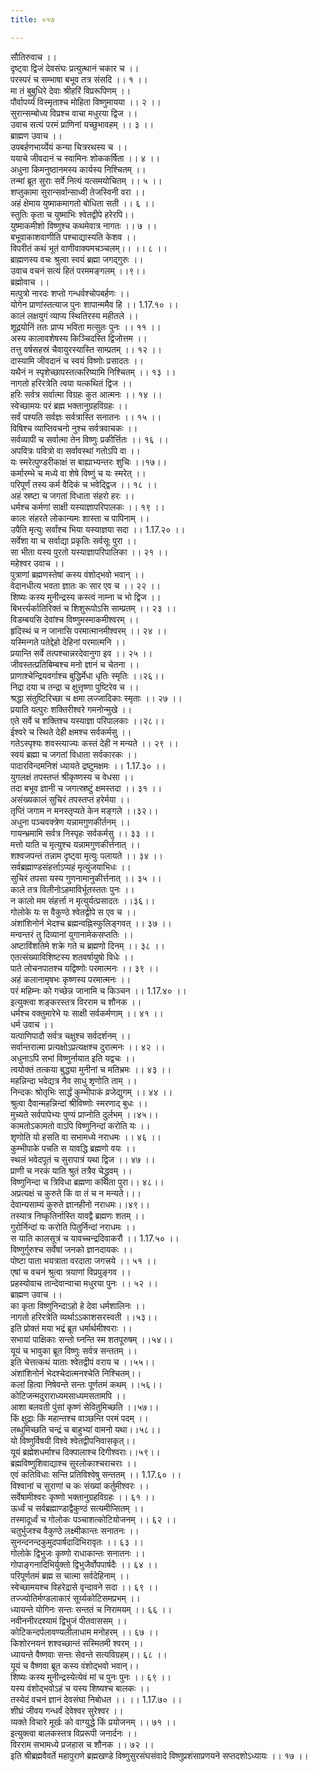 ```yaml
---
title: ०१७

---
```

सौतिरुवाच ।।  
दृष्ट्वा द्विजं देवसंघः प्रत्युत्थानं चकार च ।।  
परस्परं च सम्भाषा बभूव तत्र संसदि ।। १ ।।  
मा तं बुबुधिरे देवाः श्रीहरिं विप्ररूपिणम् ।।  
पौर्वापर्य्यं विस्मृताश्च मोहिता विष्णुमायया ।। २ ।।  
सुरान्सम्बोध्य विप्रश्च वाचा मधुरया द्विज ।।  
उवाच सत्यं परमं प्राणिनां यच्छुभावहम् ।। ३ ।।  
ब्राह्मण उवाच ।।  
उपबर्हणभार्य्येयं कन्या चित्ररथस्य च ।।  
ययाचे जीवदानं च स्वामिनः शोककर्षिता ।। ४ ।।  
अधुना किमनुष्ठानमस्य कार्यस्य निश्चितम् ।।  
तन्मां ब्रूत सुराः सर्वे नित्यं यत्समयोचितम् ।। ५ ।।  
शप्तुकामा सुरान्सर्वान्साध्वी तेजस्विनी वरा ।।  
अहं क्षेमाय युष्माकमागतो बोधिता सती ।। ६ ।।  
स्तुतिः कृता च युष्माभिः श्वेतद्वीपे हरेरपि।।  
युष्माकमीशो विष्णुश्च कथमेवात्र नागतः ।। ७ ।।  
बभूवाकाशवाणीति पश्चाद्यास्यति केशव ।।  
विपरीतं कथं भूतं वाणीवाक्यमचञ्चलम्।। ।। ८ ।।  
ब्राह्मणस्य वचः श्रुत्वा स्वयं ब्रह्मा जगद्गुरुः ।।  
उवाच वचनं सत्यं हितं परममङ्गलम् ।।९।।  
ब्रह्मोवाच ।।  
मत्पुत्रो नारदः शप्तो गन्धर्वश्चोपबर्हणः ।।  
योगेन प्राणांस्तत्याज पुनः शापान्ममैव हि ।। 1.17.१० ।।  
कालं लक्षयुगं व्याप्य स्थितिरस्य महीतले ।।  
शूद्रयोनिं ततः प्राप्य भविता मत्सुतः पुनः ।। ११ ।।  
अस्य कालावशेषस्य किञ्चिदस्ति द्विजोत्तम ।।  
तत्तु वर्षसहस्रं चैवायुरस्यास्ति साम्प्रतम् ।। १२ ।।  
दास्यामि जीवदानं च स्वयं विष्णोः प्रसादतः ।।  
यथैनं न स्पृशेच्छापस्तत्करिष्यामि निश्चितम् ।। १३ ।।  
नागतो हरिरत्रेति त्वया यत्कथितं द्विज ।।  
हरिः सर्वत्र सर्वात्मा विग्रहः कुत आत्मनः ।। १४ ।।  
स्वेच्छामयः परं ब्रह्म भक्तानुग्रहविग्रहः ।।  
सर्वं पश्यति सर्वज्ञः सर्वत्रास्ति सनातनः ।। १५ ।।  
विषिश्च व्याप्तिवचनो नुश्च सर्वत्रवाचकः ।।  
सर्वव्यापी च सर्वात्मा तेन विष्णुः प्रकीर्त्तितः ।। १६ ।।  
अपवित्रः पवित्रो वा सर्वावस्थां गतोऽपि वा ।।  
यः स्मरेत्पुण्डरीकाक्षं स बाह्याभ्यन्तरः शुचिः ।।१७।।  
कर्मारम्भे च मध्ये वा शेषे विष्णुं च यः स्मरेत् ।।  
परिपूर्णं तस्य कर्म वैदिकं च भवेद्द्विज ।। १८ ।।  
अहं स्रष्टा च जगतां विधाता संहरो हरः ।।  
धर्मश्च कर्मणां साक्षी यस्याज्ञापरिपालकः ।। १९ ।।  
कालः संहरते लोकान्यमः शास्ता च पापिनाम् ।।  
उपैति मृत्युः सर्वांश्च भिया यस्याज्ञया सदा ।। 1.17.२० ।।  
सर्वेशा या च सर्वाद्या प्रकृतिः सर्वसूः पुरा ।।  
सा भीता यस्य पुरतो यस्याज्ञापरिपालिका ।। २१ ।।  
महेश्वर उवाच ।।  
पुत्राणां ब्रह्मणस्तेषां कस्य वंशोद्भवो भवान् ।।  
वेदानधीत्य भवता ज्ञातः कः सार एव च ।। २२ ।।  
शिष्यः कस्य मुनीन्द्रस्य कस्त्वं नाम्ना च भो द्विज ।।  
बिभर्त्त्यर्कातिरिक्तं च शिशुरूपोऽसि साम्प्रतम् ।। २३ ।।  
विडम्बयसि देवांश्च विष्णुमस्माकमीश्वरम् ।।  
हृदिस्थं च न जानासि परमात्मानमीश्वरम् ।। २४ ।।  
यस्मिन्गते पतेद्देहो देहिनां परमात्मनि ।।  
प्रयान्ति सर्वे तत्पश्चान्नरदेवानुगा इव ।। २५ ।।  
जीवस्तत्प्रतिबिम्बश्च मनो ज्ञानं च चेतना ।।  
प्राणाश्चेन्द्रियवर्गाश्च बुद्धिर्मेधा धृतिः स्मृतिः ।।२६।।  
निद्रा दया च तन्द्रा च क्षुत्तृष्णा पुष्टिरेव च ।।  
श्रद्धा संतुष्टिरिच्छा च क्षमा लज्जादिकाः स्मृताः ।। २७ ।।  
प्रयाति यत्पुरः शक्तिरीश्वरे गमनोन्मुखे ।।  
एते सर्वे च शक्तिश्च यस्याज्ञा परिपालकाः ।।२८।।  
ईश्वरे च स्थिते देही क्षमश्च सर्वकर्मसु ।।  
गतेऽस्पृश्यः शवस्त्याज्यः कस्तं देही न मन्यते ।। २९ ।।  
स्वयं ब्रह्मा च जगतां विधाता सर्वकारकः ।।  
पादारविन्दमनिशं ध्यायते द्रष्टुमक्षमः ।। 1.17.३० ।।  
युगलक्षं तपस्तप्तं श्रीकृष्णस्य च वेधसा ।।  
तदा बभूव ज्ञानी च जगत्स्रष्टुं क्षमस्तदा ।। ३१ ।।  
असंख्यकालं सुचिरं तपस्तप्तं हरेर्मया ।।  
तृप्तिं जगाम न मनस्तृप्यते केन मङ्गले ।।३२।।  
अधुना पञ्चवक्त्रेण यन्नामगुणकीर्तनम् ।।  
गायन्भ्रमामि सर्वत्र निस्पृहः सर्वकर्मसु ।। ३३ ।।  
मत्तो याति च मृत्युश्च यन्नामगुणकीर्त्तनात् ।।  
शश्वजपन्तं तन्नाम दृष्ट्वा मृत्युः पलायते ।। ३४ ।।  
सर्वब्रह्माण्डसंहर्त्ताऽप्यहं मृत्युंजयाभिधः ।।  
सुचिरं तपसा यस्य गुणनामानुकीर्त्तनात् ।। ३५ ।।  
काले तत्र विलीनोऽहमाविर्भूतस्ततः पुनः ।।  
न कालो मम संहर्त्ता न मृत्युर्यत्प्रसादतः ।।३६।।  
गोलोके यः स वैकुण्ठे श्वेतद्वीपे स एव च ।।  
अंशांशिनोर्न भेदश्च ब्रह्मन्वह्निस्फुलिङ्गवत् ।। ३७ ।।  
मन्वन्तरं तु दिव्यानां युगानामेकसप्ततिः ।।  
अष्टाविंशतिमे शक्रे गते च ब्रह्मणो दिनम् ।। ३८ ।।  
एतत्संख्याविशिष्टस्य शतवर्षायुषो विधेः ।।  
पाते लोचनपातश्च यद्विष्णोः परमात्मनः ।। ३९ ।।  
अहं कलानामृषभः कृष्णस्य परमात्मनः ।।  
परं महिम्नः को गच्छेन्न जानामि च किञ्चन ।। 1.17.४० ।।  
इत्युक्त्वा शङ्करस्तत्र विरराम च शौनक ।।  
धर्मश्च वक्तुमारेभे यः साक्षी सर्वकर्मणाम् ।। ४१ ।।  
धर्म उवाच ।।  
यत्पाणिपादौ सर्वत्र चक्षुश्च सर्वदर्शनम् ।।  
सर्वान्तरात्मा प्रत्यक्षोऽप्रत्यक्षश्च दुरात्मनः ।। ४२ ।।  
अधुनाऽपि सभां विष्णुर्नायात इति यद्वचः ।।  
त्वयोक्तं तत्कया बुद्ध्या मुनीनां च मतिभ्रमः ।। ४३ ।।  
महन्निन्दा भवेद्यत्र नैव साधु शृणोति ताम् ।।  
निन्दकः श्रोतृभिः सार्द्धं कुम्भीपाकं व्रजेद्युगम् ।। ४४ ।।  
श्रुत्वा दैवान्महन्निन्दां श्रीविष्णोः स्मरणाद् बुधः ।।  
मुच्यते सर्वपापेभ्यः पुण्यं प्राप्नोति दुर्लभम् ।।४५।।  
कामतोऽकामतो वाऽपि विष्णुनिन्दां करोति यः ।।  
शृणोति यो हसति वा सभामध्ये नराधमः ।। ४६ ।।  
कुम्भीपाके पचति स यावद्धि ब्रह्मणो वयः ।।  
स्थलं भवेदपूतं च सुरापात्रं यथा द्विज ।। ४७ ।।  
प्राणी च नरकं याति श्रुतं तत्रैव चेद्ध्रुवम् ।।  
विष्णुनिन्दा च त्रिविधा ब्रह्मणा कथिता पुरा।। ४८।।  
अप्रत्यक्षं च कुरुते किं वा तं च न मन्यते।।।  
देवान्यसाम्यं कुरुते ज्ञानहीनो नराधमः।।४९।।  
तस्यात्र निष्कृतिर्नास्ति यावद्वै ब्रह्मणः शतम् ।।  
गुरोर्निन्दां यः करोति पितुर्निन्दां नराधमः ।।  
स याति कालसूत्रं च यावच्चन्द्रदिवाकरौ ।। 1.17.५० ।।  
विष्णुर्गुरुश्च सर्वेषां जनको ज्ञानदायकः ।।  
पोष्टा पाता भयत्राता वरदाता जगत्त्रये ।। ५१ ।।  
एषां च वचनं श्रुत्वा त्रयाणां विप्रपुङ्गव ।।  
प्रहस्योवाच तान्देवान्वाचा मधुरया पुनः ।। ५२ ।।  
ब्राह्मण उवाच ।।  
का कृता विष्णुनिन्दाऽहो हे देवा धर्मशालिनः ।।  
नागतो हरिरत्रेति व्यर्थाऽऽकाशसरस्वती ।।५३।।  
इति प्रोक्तं मया भद्रं ब्रूत धर्मार्थमीश्वराः ।।  
सभायां पाक्षिकाः सन्तो घ्नन्ति स्म शतपूरुषम् ।।५४।।  
यूयं च भावुका ब्रूत विष्णुः सर्वत्र सन्ततम् ।।  
इति चेत्तत्कथं याताः श्वेतद्वीपं वराय च ।।५५।।  
अंशांशिनोर्न भेदश्चेदात्मनश्चेति निश्चितम्।।  
कलां हित्वा निषेवन्ते सन्तः पूर्णतमं कथम् ।।५६।।  
कोटिजन्मदुराराध्यमसाध्यमसतामपि ।।  
आशा बलवती पुंसां कृष्णं सेवितुमिच्छति ।।५७।।  
किं क्षुद्राः किं महान्तश्च वाञ्छन्ति परमं पदम् ।।  
लब्धुमिच्छति चन्द्रं च बाहुभ्यां वामनो यथा।।५८।।  
यो विष्णुर्विषयी विश्वे श्वेतद्वीपनिवासकृत्।।  
यूयं ब्रह्मेशधर्माश्च दिक्पालाश्च दिगीश्वराः।।५९।।  
ब्रह्मविष्णुशिवाद्याश्च सुरलोकाश्चराचराः ।।  
एवं कतिविधाः सन्ति प्रतिविश्वेषु सन्ततम् ।। 1.17.६० ।।  
विश्वानां च सुराणां च कः संख्यां कर्तुमीश्वरः ।।  
सर्वेषामीश्वरः कृष्णो भक्तानुग्रहविग्रहः ।। ६१ ।।  
ऊर्ध्वं च सर्वब्रह्माण्डाद्वैकुण्ठं सत्यमीप्सितम् ।।  
तस्मादूर्ध्वं च गोलोकः पञ्चाशत्कोटियोजनम् ।। ६२ ।।  
चतुर्भुजश्च वैकुण्ठे लक्ष्मीकान्तः सनातनः ।।  
सुनन्दनन्दकुमुदपार्षदादिभिरावृतः ।। ६३ ।।  
गोलोके द्विभुजः कृष्णो राधाकान्तः सनातनः ।।  
गोपाङ्गनादिभिर्युक्तो द्विभुजैर्वोपपार्षदैः ।। ६४ ।।  
परिपूर्णतमं ब्रह्म स चात्मा सर्वदेहिनाम् ।।  
स्वेच्छामयश्च विहरेद्रासे वृन्दावने सदा ।। ६९ ।।  
तज्ज्योतिर्मण्डलाकारं सूर्य्यकोटिसमप्रभम् ।।  
ध्यायन्ते योगिनः सन्तः सन्ततं च निरामयम् ।। ६६ ।।  
नवीननीरदश्यामं द्विभुजं पीतवाससम् ।।  
कोटिकन्दर्पलावण्यलीलाधाम मनोहरम् ।। ६७ ।।  
किशोरनयनं शश्वच्छान्तं सस्मितमी श्वरम् ।।  
ध्यायन्ते वैष्णवाः सन्तः सेवन्ते सत्यविग्रहम्।। ६८ ।।  
यूयं च वैष्णवा ब्रूत कस्य वंशोद्भवो भवान्।।  
शिष्यः कस्य मुनीन्द्रस्येत्येवं मां च पुनः पुनः ।। ६९ ।।  
यस्य वंशोद्भवोऽहं च यस्य शिष्यश्च बालकः ।।  
तस्येदं वचनं ज्ञानं देवसंघा निबोधत ।। ।। 1.17.७० ।।  
शीघ्रं जीवय गन्धर्वं देवेश्वर सुरेश्वर ।।  
व्यक्ते विचारे मूर्खः को वाग्युद्धे किं प्रयोजनम् ।। ७१ ।।  
इत्युक्त्वा बालकस्तत्र विप्ररूपी जनार्दनः ।।  
विरराम सभामध्ये प्रजहास च शौनक ।। ७२ ।।  
इति श्रीब्रह्मवैवर्ते महापुराणे ब्रह्मखण्डे विष्णुसुरसंघसंवादे विष्णुप्रशंसाप्रणयने सप्तदशोऽध्यायः ।। १७ ।।